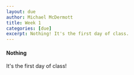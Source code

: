```yaml
---
layout: due
author: Michael McDermott
title: Week 1
categories: [due]
excerpt: Nothing! It's the first day of class.
---
```

#### Nothing
It's the first day of class!

